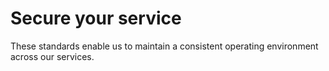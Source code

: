 # Secure your service

These standards enable us to maintain a consistent operating environment across our services.

